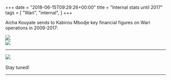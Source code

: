 +++
date = "2018-06-15T09:29:26+00:00"
title = "Internal stats until 2017"
tags = [
    "Wari",
    "internal",
]
+++

Aicha Kouyate sends to Kabirou Mbodje key financial figures on Wari operations in 2009-2017:

<div class="container" style="width:auto">
  <a target="blank" href="https://res.cloudinary.com/vincentstradic/image/upload/v1526214746/work/j15-3.jpg">
    <img src="https://res.cloudinary.com/vincentstradic/image/upload/bo_2px_solid_rgb:279d14,f_auto,q_auto/v1526214746/work/j15-3.jpg" style="max-width:100%">
  </a>
</div>

<!--more-->


<div class="container" style="width:auto">
  <a target="blank" href="https://res.cloudinary.com/vincentstradic/image/upload/v1526214542/work/j15-2.jpg">
    <img src="https://res.cloudinary.com/vincentstradic/image/upload/bo_2px_solid_rgb:279d14,f_auto,q_auto/v1526214542/work/j15-2.jpg" style="max-width:100%">
  </a>
</div>

<hr>
<div class="container" style="width:auto">
  <a target="blank" href="https://res.cloudinary.com/vincentstradic/image/upload/v1526214543/work/j15-1.jpg">
    <img src="https://res.cloudinary.com/vincentstradic/image/upload/bo_2px_solid_rgb:279d14,f_auto,q_auto/v1526214543/work/j15-1.jpg" style="max-width:100%">
  </a>
</div>
<br>
Stay tuned!


<hr>
